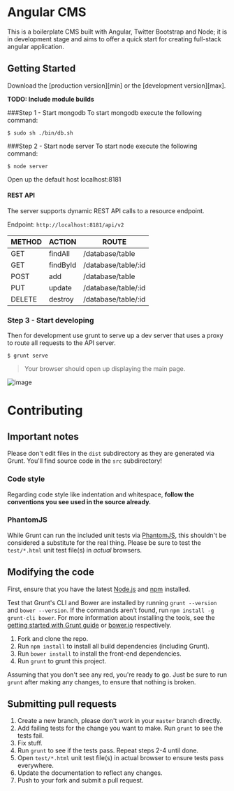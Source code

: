 # Angular CMS
This is a boilerplate CMS built with Angular, Twitter Bootstrap and Node; it is in development stage and aims to offer a quick start for creating full-stack angular application.


## Getting Started
Download the [production version][min] or the [development version][max].

**TODO: Include module builds**


###Step 1 - Start mongodb
To start mongodb execute the following command:

	$ sudo sh ./bin/db.sh

###Step 2 - Start node server
To start node execute the following command:

	$ node server

Open up the default host localhost:8181


#### REST API
The server supports dynamic REST API calls to a resource endpoint.

Endpoint: `http://localhost:8181/api/v2`

METHOD  | ACTION | ROUTE
------------ | ------------- | ------------
 GET   |   findAll     |   /database/table
 GET   |   findById    |   /database/table/:id
 POST  |   add         |   /database/table
 PUT   |   update      |   /database/table/:id
 DELETE |  destroy     |   /database/table/:id



### Step 3 - Start developing
Then for development use grunt to serve up a dev server that uses a proxy to route all requests to the API server.

    $ grunt serve

> Your browser should open up displaying the main page.
       
 
![image](https://dl.dropboxusercontent.com/u/26906414/angular-cms/images/127_0_0_1__full.png)


# Contributing

## Important notes
Please don't edit files in the `dist` subdirectory as they are generated via Grunt. You'll find source code in the `src` subdirectory!

### Code style
Regarding code style like indentation and whitespace, **follow the conventions you see used in the source already.**

### PhantomJS
While Grunt can run the included unit tests via [PhantomJS](http://phantomjs.org/), this shouldn't be considered a substitute for the real thing. Please be sure to test the `test/*.html` unit test file(s) in _actual_ browsers.

## Modifying the code
First, ensure that you have the latest [Node.js](http://nodejs.org/) and [npm](http://npmjs.org/) installed.

Test that Grunt's CLI and Bower are installed by running `grunt --version` and `bower --version`.  If the commands aren't found, run `npm install -g grunt-cli bower`.  For more information about installing the tools, see the [getting started with Grunt guide](http://gruntjs.com/getting-started) or [bower.io](http://bower.io/) respectively.

1. Fork and clone the repo.
1. Run `npm install` to install all build dependencies (including Grunt).
1. Run `bower install` to install the front-end dependencies.
1. Run `grunt` to grunt this project.

Assuming that you don't see any red, you're ready to go. Just be sure to run `grunt` after making any changes, to ensure that nothing is broken.

## Submitting pull requests

1. Create a new branch, please don't work in your `master` branch directly.
1. Add failing tests for the change you want to make. Run `grunt` to see the tests fail.
1. Fix stuff.
1. Run `grunt` to see if the tests pass. Repeat steps 2-4 until done.
1. Open `test/*.html` unit test file(s) in actual browser to ensure tests pass everywhere.
1. Update the documentation to reflect any changes.
1. Push to your fork and submit a pull request.
